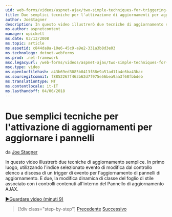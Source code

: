```yaml
---
uid: web-forms/videos/aspnet-ajax/two-simple-techniques-for-triggering-updates-to-update-panels
title: Due semplici tecniche per l'attivazione di aggiornamenti per aggiornare i pannelli | Documenti Microsoft
author: JoeStagner
description: In questo video illustrerò due tecniche di aggiornamento semplice. In primo luogo, utilizzando l'indice selezionato evento di modifica dal controllo elenco a discesa come trig un evento...
ms.author: aspnetcontent
manager: wpickett
ms.date: 03/13/2008
ms.topic: article
ms.assetid: c844da8a-10e6-45c9-a9e2-331a3b8d3e03
ms.technology: dotnet-webforms
ms.prod: .net-framework
msc.legacyurl: /web-forms/videos/aspnet-ajax/two-simple-techniques-for-triggering-updates-to-update-panels
msc.type: video
ms.openlocfilehash: a43b69ed3085b0413f88e9a51ad11a4c6ba43bac
ms.sourcegitcommit: f8852267f463b62d7f975e56bea9aa3f68fbbdeb
ms.translationtype: MT
ms.contentlocale: it-IT
ms.lasthandoff: 04/06/2018
---
```

<a name="two-simple-techniques-for-triggering-updates-to-update-panels"></a>Due semplici tecniche per l'attivazione di aggiornamenti per aggiornare i pannelli
====================
da [Joe Stagner](https://github.com/JoeStagner)

In questo video illustrerò due tecniche di aggiornamento semplice. In primo luogo, utilizzando l'indice selezionato evento di modifica dal controllo elenco a discesa di un trigger di evento per l'aggiornamento di pannelli di aggiornamento. E due, la modifica dinamica di classe del foglio di stile associato con i controlli contenuti all'interno del Pannello di aggiornamento AJAX.

[&#9654;Guardare video (minuti 9)](https://channel9.msdn.com/Blogs/ASP-NET-Site-Videos/two-simple-techniques-for-triggering-updates-to-update-panels)

> [!div class="step-by-step"]
> [Precedente](how-do-i-retrieve-values-from-server-side-ajax-controls.md)
> [Successivo](use-aspnet-ajax-cascading-drop-down-control-to-access-a-database.md)
